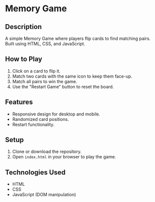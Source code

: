 # Memory Game

## Description
A simple Memory Game where players flip cards to find matching pairs. Built using HTML, CSS, and JavaScript.

## How to Play
1. Click on a card to flip it.
2. Match two cards with the same icon to keep them face-up.
3. Match all pairs to win the game.
4. Use the "Restart Game" button to reset the board.

## Features
- Responsive design for desktop and mobile.
- Randomized card positions.
- Restart functionality.

## Setup
1. Clone or download the repository.
2. Open `index.html` in your browser to play the game.

## Technologies Used
- HTML
- CSS
- JavaScript (DOM manipulation)
